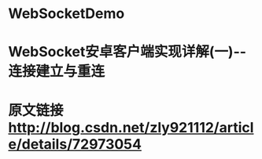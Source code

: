 # WebSocketDemo
# WebSocket安卓客户端实现详解(一)--连接建立与重连 
# 原文链接 http://blog.csdn.net/zly921112/article/details/72973054
